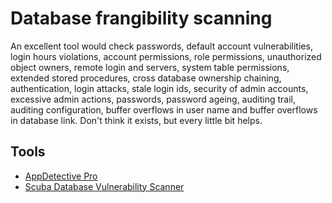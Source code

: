 # Database frangibility scanning

An excellent tool would check passwords, default account vulnerabilities, login hours violations, account permissions, role permissions, unauthorized object owners, remote login and servers, system table permissions, extended stored procedures, cross database ownership chaining, authentication, login attacks, stale login ids, security of admin accounts, excessive admin actions, passwords, password ageing, auditing trail, auditing configuration, buffer overflows in user name and buffer overflows in database link. Don't think it exists, but every little bit helps. 

## Tools

* [AppDetective Pro](https://www.trustwave.com/en-us/services/security-testing/appdetectivepro)
* [Scuba Database Vulnerability Scanner](https://www.imperva.com/resources/free-cyber-security-testing-tools/scuba-database-vulnerability-scanner/)

